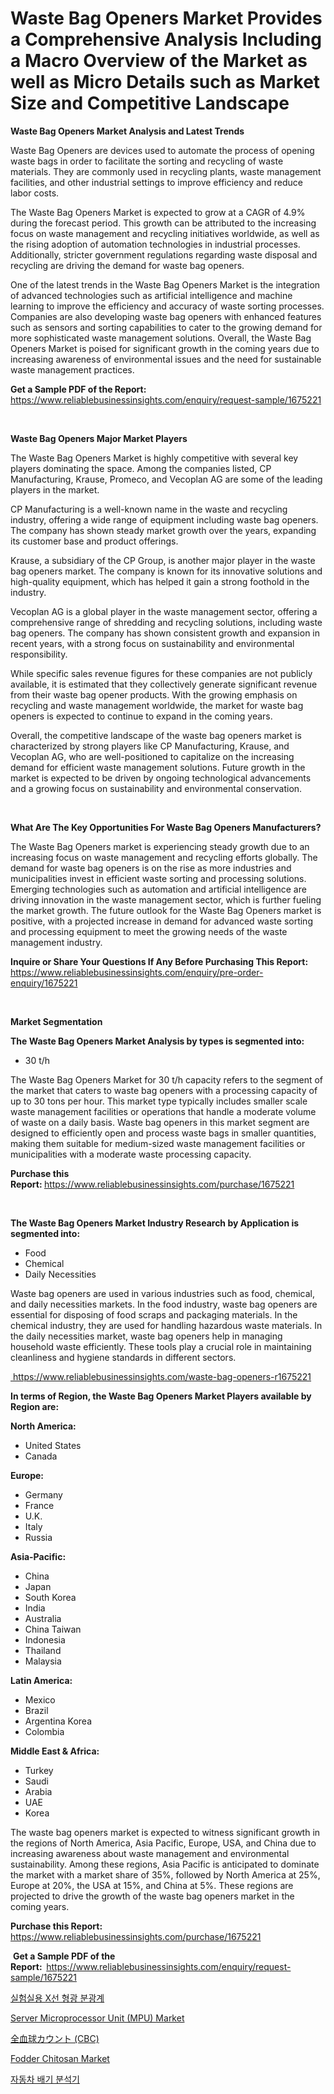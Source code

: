 <p><h1>Waste Bag Openers Market Provides a Comprehensive Analysis Including a Macro Overview of the Market as well as Micro Details such as Market Size and Competitive Landscape</h1></p><p><strong>Waste Bag Openers Market Analysis and Latest Trends</strong></p>
<p><p>Waste Bag Openers are devices used to automate the process of opening waste bags in order to facilitate the sorting and recycling of waste materials. They are commonly used in recycling plants, waste management facilities, and other industrial settings to improve efficiency and reduce labor costs.</p><p>The Waste Bag Openers Market is expected to grow at a CAGR of 4.9% during the forecast period. This growth can be attributed to the increasing focus on waste management and recycling initiatives worldwide, as well as the rising adoption of automation technologies in industrial processes. Additionally, stricter government regulations regarding waste disposal and recycling are driving the demand for waste bag openers.</p><p>One of the latest trends in the Waste Bag Openers Market is the integration of advanced technologies such as artificial intelligence and machine learning to improve the efficiency and accuracy of waste sorting processes. Companies are also developing waste bag openers with enhanced features such as sensors and sorting capabilities to cater to the growing demand for more sophisticated waste management solutions. Overall, the Waste Bag Openers Market is poised for significant growth in the coming years due to increasing awareness of environmental issues and the need for sustainable waste management practices.</p></p>
<p><strong>Get a Sample PDF of the Report:&nbsp;</strong> <a href="https://www.reliablebusinessinsights.com/enquiry/request-sample/1675221">https://www.reliablebusinessinsights.com/enquiry/request-sample/1675221</a></p>
<p>&nbsp;</p>
<p><strong>Waste Bag Openers Major Market Players</strong></p>
<p><p>The Waste Bag Openers Market is highly competitive with several key players dominating the space. Among the companies listed, CP Manufacturing, Krause, Promeco, and Vecoplan AG are some of the leading players in the market.</p><p>CP Manufacturing is a well-known name in the waste and recycling industry, offering a wide range of equipment including waste bag openers. The company has shown steady market growth over the years, expanding its customer base and product offerings.</p><p>Krause, a subsidiary of the CP Group, is another major player in the waste bag openers market. The company is known for its innovative solutions and high-quality equipment, which has helped it gain a strong foothold in the industry.</p><p>Vecoplan AG is a global player in the waste management sector, offering a comprehensive range of shredding and recycling solutions, including waste bag openers. The company has shown consistent growth and expansion in recent years, with a strong focus on sustainability and environmental responsibility.</p><p>While specific sales revenue figures for these companies are not publicly available, it is estimated that they collectively generate significant revenue from their waste bag opener products. With the growing emphasis on recycling and waste management worldwide, the market for waste bag openers is expected to continue to expand in the coming years.</p><p>Overall, the competitive landscape of the waste bag openers market is characterized by strong players like CP Manufacturing, Krause, and Vecoplan AG, who are well-positioned to capitalize on the increasing demand for efficient waste management solutions. Future growth in the market is expected to be driven by ongoing technological advancements and a growing focus on sustainability and environmental conservation.</p></p>
<p>&nbsp;</p>
<p><strong>What Are The Key Opportunities For Waste Bag Openers Manufacturers?</strong></p>
<p><p>The Waste Bag Openers market is experiencing steady growth due to an increasing focus on waste management and recycling efforts globally. The demand for waste bag openers is on the rise as more industries and municipalities invest in efficient waste sorting and processing solutions. Emerging technologies such as automation and artificial intelligence are driving innovation in the waste management sector, which is further fueling the market growth. The future outlook for the Waste Bag Openers market is positive, with a projected increase in demand for advanced waste sorting and processing equipment to meet the growing needs of the waste management industry.</p></p>
<p><strong>Inquire or Share Your Questions If Any Before Purchasing This Report:</strong> <a href="https://www.reliablebusinessinsights.com/enquiry/pre-order-enquiry/1675221">https://www.reliablebusinessinsights.com/enquiry/pre-order-enquiry/1675221</a></p>
<p>&nbsp;</p>
<p><strong>Market Segmentation</strong></p>
<p><strong>The Waste Bag Openers Market Analysis by types is segmented into:</strong></p>
<p><ul><li>30 t/h</li></ul></p>
<p><p>The Waste Bag Openers Market for 30 t/h capacity refers to the segment of the market that caters to waste bag openers with a processing capacity of up to 30 tons per hour. This market type typically includes smaller scale waste management facilities or operations that handle a moderate volume of waste on a daily basis. Waste bag openers in this market segment are designed to efficiently open and process waste bags in smaller quantities, making them suitable for medium-sized waste management facilities or municipalities with a moderate waste processing capacity.</p></p>
<p><strong>Purchase this Report:&nbsp;</strong><a href="https://www.reliablebusinessinsights.com/purchase/1675221">https://www.reliablebusinessinsights.com/purchase/1675221</a></p>
<p>&nbsp;</p>
<p><strong>The Waste Bag Openers Market Industry Research by Application is segmented into:</strong></p>
<p><ul><li>Food</li><li>Chemical</li><li>Daily Necessities</li></ul></p>
<p><p>Waste bag openers are used in various industries such as food, chemical, and daily necessities markets. In the food industry, waste bag openers are essential for disposing of food scraps and packaging materials. In the chemical industry, they are used for handling hazardous waste materials. In the daily necessities market, waste bag openers help in managing household waste efficiently. These tools play a crucial role in maintaining cleanliness and hygiene standards in different sectors.</p></p>
<p><a href="https://www.reliablebusinessinsights.com/waste-bag-openers-r1675221">&nbsp;https://www.reliablebusinessinsights.com/waste-bag-openers-r1675221</a></p>
<p><strong>In terms of Region, the Waste Bag Openers Market Players available by Region are:</strong></p>
<p>
    <p> <strong> North America: </strong>
        <ul>
            <li>United States</li>
            <li>Canada</li>
        </ul>
        </p> 
    <p> <strong> Europe: </strong>
        <ul>
            <li>Germany</li>
            <li>France</li>
            <li>U.K.</li>
            <li>Italy</li>
            <li>Russia</li>
        </ul>
        </p> 
    <p> <strong> Asia-Pacific: </strong>
        <ul>
            <li>China</li>
            <li>Japan</li>
            <li>South Korea</li>
            <li>India</li>
            <li>Australia</li>
            <li>China Taiwan</li>
            <li>Indonesia</li>
            <li>Thailand</li>
            <li>Malaysia</li>
        </ul>
        </p> 
    <p> <strong> Latin America: </strong>
        <ul>
            <li>Mexico</li>
            <li>Brazil</li>
            <li>Argentina Korea</li>
            <li>Colombia</li>
        </ul>
        </p> 
    <p> <strong> Middle East & Africa: </strong>
        <ul>
            <li>Turkey</li>
            <li>Saudi</li>
            <li>Arabia</li>
            <li>UAE</li>
            <li>Korea</li>
        </ul>
    </p>
    </p>
<p><p>The waste bag openers market is expected to witness significant growth in the regions of North America, Asia Pacific, Europe, USA, and China due to increasing awareness about waste management and environmental sustainability. Among these regions, Asia Pacific is anticipated to dominate the market with a market share of 35%, followed by North America at 25%, Europe at 20%, the USA at 15%, and China at 5%. These regions are projected to drive the growth of the waste bag openers market in the coming years.</p></p>
<p><strong>Purchase this Report: </strong><a href="https://www.reliablebusinessinsights.com/purchase/1675221">https://www.reliablebusinessinsights.com/purchase/1675221</a></p>
<p>&nbsp;<strong>Get a Sample PDF of the Report:&nbsp;&nbsp;</strong><a href="https://www.reliablebusinessinsights.com/enquiry/request-sample/1675221">https://www.reliablebusinessinsights.com/enquiry/request-sample/1675221</a></p>
<p><strong></strong></p>
<p><p><a href="https://github.com/lzrvbyqzftro57/Market-Research-Report-List-2/blob/main/6530565101398.md">실험실용 X선 형광 분광계</a></p><p><a href="https://issuu.com/reportprime-2/docs/server-microprocessor-unit-mpu-market-size-2030.pp">Server Microprocessor Unit (MPU) Market</a></p><p><a href="https://github.com/hilmi-2a/Market-Research-Report-List-1/blob/main/7795006107277.md">全血球カウント (CBC)</a></p><p><a href="https://github.com/brenzgnarento/Market-Research-Report-List-2/blob/main/fodder-chitosan-market.md">Fodder Chitosan Market</a></p><p><a href="https://github.com/vs019sa3m8x/Market-Research-Report-List-2/blob/main/8870829101399.md">자동차 배기 분석기</a></p></p>